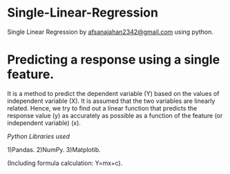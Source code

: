 # Single-Linear-Regression
Single Linear Regression by afsanajahan2342@gmail.com using python.

# Predicting a response using a single feature.

It is a method to predict the dependent variable (Y) based on the values of independent variable (X). It is assumed that the two variables are linearly related. Hence, we try to find out a linear function that predicts the response value (y) as accurately as possible as a function of the feature (or independent variable) (x).


*Python Libraries used*

1)Pandas.
2)NumPy.
3)Matplotib.

(Including formula calculation: Y=mx+c).
